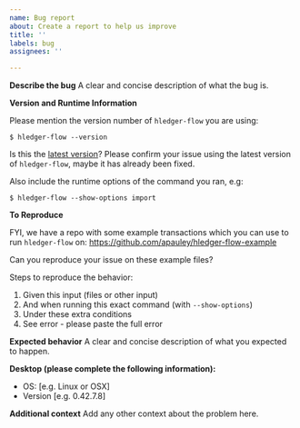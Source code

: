 ```yaml
---
name: Bug report
about: Create a report to help us improve
title: ''
labels: bug
assignees: ''

---
```


**Describe the bug**
A clear and concise description of what the bug is.

**Version and Runtime Information**

Please mention the version number of `hledger-flow` you are using:
```
$ hledger-flow --version
```

Is this the [latest version](https://github.com/apauley/hledger-flow/releases)?
Please confirm your issue using the latest version of `hledger-flow`, maybe it has already been fixed.

Also include the runtime options of the command you ran, e.g:
```
$ hledger-flow --show-options import
```

**To Reproduce**

FYI, we have a repo with some example transactions which you can use to run `hledger-flow` on:
https://github.com/apauley/hledger-flow-example

Can you reproduce your issue on these example files?

Steps to reproduce the behavior:
1. Given this input (files or other input)
2. And when running this exact command (with `--show-options`)
3. Under these extra conditions
4. See error - please paste the full error

**Expected behavior**
A clear and concise description of what you expected to happen.

**Desktop (please complete the following information):**
 - OS: [e.g. Linux or OSX]
 - Version [e.g. 0.42.7.8]

**Additional context**
Add any other context about the problem here.
